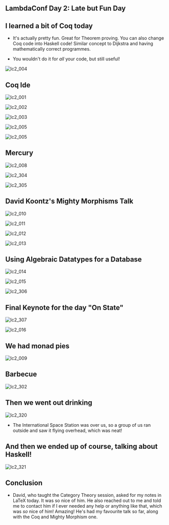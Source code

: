 ## LambdaConf Day 2: Late but Fun Day

## I learned a bit of Coq today

- It's actually pretty fun. Great for Theorem proving.
  You can also change Coq code into Haskell code!
  Similar concept to Dijkstra and having mathematically
  correct programmes. 
  
- You wouldn't do it for *all* your code, but still useful!

![lc2_004](/images/lc2_004.png)

## Coq Ide

![lc2_001](/images/lc2_001.png)

![lc2_002](/images/lc2_002.png)

![lc2_003](/images/lc2_003.png)

![lc2_005](/images/lc2_005.png)

![lc2_005](/images/lc2_005.png)

## Mercury

![lc2_008](/images/lc2_008.png)

![lc2_304](/images/lc2_304.png)

![lc2_305](/images/lc2_305.png)

## David Koontz's Mighty Morphisms Talk

![lc2_010](/images/lc2_010.png)

![lc2_011](/images/lc2_011.png)

![lc2_012](/images/lc2_012.png)

![lc2_013](/images/lc2_013.png)

## Using Algebraic Datatypes for a Database

![lc2_014](/images/lc2_014.png)

![lc2_015](/images/lc2_015.png)

![lc2_306](/images/lc2_306.png)

## Final Keynote for the day "On State"

![lc2_307](/images/lc2_307.png)

![lc2_016](/images/lc2_016.png)

## We had monad pies

![lc2_009](/images/lc2_009.png)

## Barbecue

![lc2_302](/images/lc2_302.png)

## Then we went out drinking

![lc2_320](/images/lc2_320.png)

- The International Space Station was over us, 
  so a group of us ran outside and saw it flying
  overhead, which was neat!

## And then we ended up of course, talking about Haskell!

![lc2_321](/images/lc2_321.png)

## Conclusion

- David, who taught the Category Theory session,
  asked for my notes in LaTeX today. It was so nice 
  of him. He also reached out to me and told me to 
  contact him if I ever needed any help or anything 
  like that, which was *so* nice of him!
  Amazing!
  He's had my favourite talk so far, along with the 
  Coq and Mighty Morphism one. 
